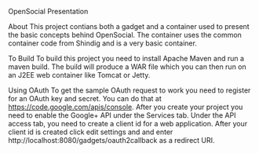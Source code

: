 OpenSocial Presentation

About
This project contians both a gadget and a container used to present the basic
concepts behind OpenSocial.  The container uses the common container code from
Shindig and is a very basic container.

To Build
To build this project you need to install Apache Maven and run a maven build.
The build will produce a WAR file which you can then run on an J2EE web container
like Tomcat or Jetty.

Using OAuth
To get the sample OAuth request to work you need to register for an OAuth key and
secret.  You can do that at https://code.google.com/apis/console.  After you create
your project you need to enable the Google+ API under the Services tab.  Under the API
access tab, you need to create a client id for a web application.  After your client id
is created click edit settings and and enter http://localhost:8080/gadgets/oauth2callback
as a redirect URI.
